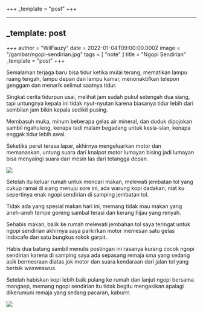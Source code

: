 +++
_template = "post"
+++



---
_template: post
---

+++
author = "WilFauzy"
date = 2022-01-04T09:00:00.000Z
image = "/gambar/ngopi-sendirian.jpg"
tags = [ "note" ]
title = "Ngopi Sendirian"
_template = "post"
+++

Semalaman terjaga baru bisa tidur ketika mulai terang, mematikan lampu ruang tengah, lampu depan dan lampu kamar, menonaktifkan telepon genggam dan menarik selimut saatnya tidur.

Singkat cerita tidurpun usai, melihat jam sudah pukul setengah dua siang, tapi untungnya kepala ini tidak nyut-nyutan karena biasanya tidur lebih dari sembilan jam bikin kepala sedikit pusing.

Membasuh muka, minum beberapa gelas air mineral, dan duduk dipojokan sambil ngahuleng, kenapa tadi malam begadang untuk kesia-sian, kenapa enggak tidur lebih awal.

Seketika perut terasa lapar, akhirnya mengeluarkan motor dan memanaskan, untung suara dari knalpot motor lumayan bising jadi lumayan bisa menyaingi suara dari mesin las dari tetangga depan.

![](/gambar/ngopi-sendirian-1-scaled.jpg)

Setelah itu keluar rumah untuk mencari makan, melewati jembatan tol yang cukup ramai di siang menuju sore ini, ada warung kopi dadakan, niat ku sepertinya enak ngopi sendirian di samping jembatan tol.

Tidak ada yang spesial makan hari ini, memang tidak mau makan yang aneh-aneh tempe goreng sambal terasi dan kerang hijau yang renyah.

Sehabis makan, balik ke rumah melewati jembahan tol saya teringat untuk ngopi sendirian akhirnya saya parkirkan motor memesan satu gelas indocafe dan satu bungkus rokok garpit.

Habis dua batang sambil menulis postingan ini rasanya kurang cocok ngopi sendirian karena di samping saya ada sepasang remaja sma yang sedang asik bermesraan diatas jok motor dan suara kendaraan dari jalan tol yang berisik wasweswus.

Setelah habiskan kopi lebih baik pulang ke rumah dan lanjut ngopi bersama mangaep, memang ngopi sendirian itu tidak begitu mengasikan apalagi dikerumuni remaja yang sedang pacaran, kaburrr.

![](/gambar/hola.jpg)
